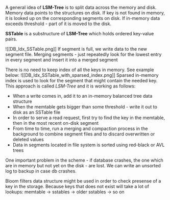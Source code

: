 A general idea of **LSM-Tree** is to split data across the memory and disk. Memory data points to the structures on disk. If key is not found in memory, it is looked up on the corresponding segments on disk. If in-memory data exceeds threshold - part of it is moved to the disk.

**SSTable** is a substructure of **LSM-Tree** which holds ordered key-value pairs.

![[DB_Idx_SSTable.png]]
If segment is full, we write data to the new segment file. Merging segments - just repeatedly look for the lowest entry in every segment and insert it into a merged segment

There is no need to keep index of all the keys in memory. See example below:
![[DB_Idx_SSTable_with_sparsed_index.png]]
Sparsed in-memory index is used to look for the segment that might contain the needed key.
This approach is called *LSM-Tree* and it is working as follows:
-   When a write comes in, add it to an in-memory balanced tree data structure
-   When the memtable gets bigger than some threshold - write it out to disk as an SSTable file
-   In order to serve a read request, first try to find the key in the memtable, then in the most recent on-disk segment
-   From time to time, run a merging and compaction process in the background to combine segment files and to discard overwritten or deleted values
-   Data in segments located in file system is sorted using red-black or AVL trees

One important problem in the scheme - if database crashes, the one which are in memory but not yet on the disk - are lost. We can write an unsorted log to backup in case db crashes.

Bloom filters data structure might be used in order to check presense of a key in the storage. Because keys that does not exist will take a lot of lookups: 
memtable -> sstables -> older sstables -> so on